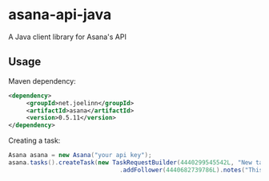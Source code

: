 asana-api-java
==============

A Java client library for Asana's API

Usage
-----
Maven dependency:
```xml
<dependency>
     <groupId>net.joelinn</groupId>
     <artifactId>asana</artifactId>
     <version>0.5.11</version>
</dependency>
```

Creating a task:
```java
Asana asana = new Asana("your api key");
asana.tasks().createTask(new TaskRequestBuilder(4440299545542L, "New task!").addFollower(4858211767376L)
                               .addFollower(4440682739786L).notes("This is super important.").assignee(4440682739795L));
```
